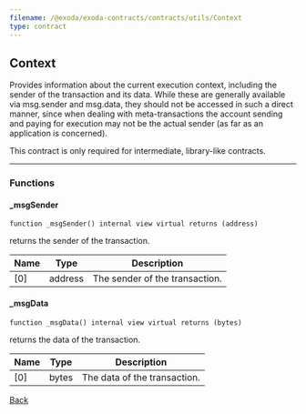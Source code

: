 ```yaml
---
filename: /@exoda/exoda-contracts/contracts/utils/Context
type: contract
---
```


## Context

Provides information about the current execution context, including the
sender of the transaction and its data. While these are generally available
via msg.sender and msg.data, they should not be accessed in such a direct
manner, since when dealing with meta-transactions the account sending and
paying for execution may not be the actual sender (as far as an application
is concerned).

This contract is only required for intermediate, library-like contracts.

***

### Functions

#### _msgSender

```solidity
function _msgSender() internal view virtual returns (address)
```

returns the sender of the transaction.

| Name | Type | Description |
| ---- | ---- | ----------- |
| [0] | address | The sender of the transaction. |

#### _msgData

```solidity
function _msgData() internal view virtual returns (bytes)
```

returns the data of the transaction.

| Name | Type | Description |
| ---- | ---- | ----------- |
| [0] | bytes | The data of the transaction. |

[Back](/index)
